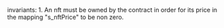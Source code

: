 invariants:
    1. An nft must be owned by the contract in order for its price in the mapping "s_nftPrice" to be non zero.